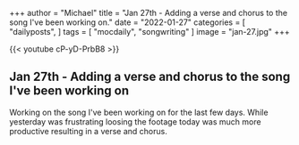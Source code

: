 +++
author = "Michael"
title = "Jan 27th - Adding a verse and chorus to the song I've been working on."
date = "2022-01-27"
categories = [
  "dailyposts",
]
tags = [
  "mocdaily",
  "songwriting"
]
image = "jan-27.jpg"
+++

{{< youtube cP-yD-PrbB8 >}}

## Jan 27th - Adding a verse and chorus to the song I've been working on
Working on the song I've been working on for the last few days. While yesterday was frustrating loosing the footage today was much more productive resulting in a verse and chorus.